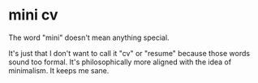 # mini cv

The word "mini" doesn't mean anything special. 

It's just that I don't want to call it "cv" or "resume" because those words sound too formal. It's philosophically more aligned with the idea of minimalism. It keeps me sane. 
